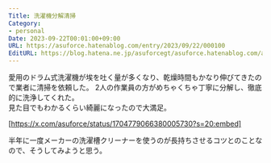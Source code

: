 ```yaml
---
Title: 洗濯機分解清掃
Category:
- personal
Date: 2023-09-22T00:01:00+09:00
URL: https://asuforce.hatenablog.com/entry/2023/09/22/000100
EditURL: https://blog.hatena.ne.jp/asuforcegt/asuforce.hatenablog.com/atom/entry/820878482970997962
---
```


愛用のドラム式洗濯機が埃を吐く量が多くなり、乾燥時間もかなり伸びてきたので業者に清掃を依頼した。
2人の作業員の方がめちゃくちゃ丁寧に分解し、徹底的に洗浄してくれた。  
見た目でもわかるくらい綺麗になったので大満足。  

[https://x.com/asuforce/status/1704779066380005730?s=20:embed]

半年に一度メーカーの洗濯槽クリーナーを使うのが長持ちさせるコツとのことなので、そうしてみようと思う。
